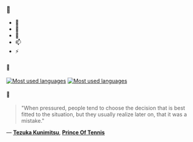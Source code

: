 ### 👋

- 🔭
- 🌱
- 💬
- 📫
- ⚡

#### 🧏

[![Most used languages](https://github-readme-stats-aynah.vercel.app/api/top-langs/?username=aynh&theme=solarized-dark&langs_count=6&layout=compact&hide_title=true)](https://github.com/anuraghazra/github-readme-stats#gh-dark-mode-only)
[![Most used languages](https://github-readme-stats-aynah.vercel.app/api/top-langs/?username=aynh&theme=solarized-light&langs_count=6&layout=compact&hide_title=true)](https://github.com/anuraghazra/github-readme-stats#gh-light-mode-only)

#### 💬

> "When pressured, people tend to choose the decision that is best fitted to the situation, but they usually realize later on, that it was a mistake."

&mdash; [**Tezuka Kunimitsu**](https://myanimelist.net/character.php?q=Tezuka%20Kunimitsu&cat=character), [**Prince Of Tennis**](https://myanimelist.net/search/all?q=Prince%20Of%20Tennis&cat=all)
